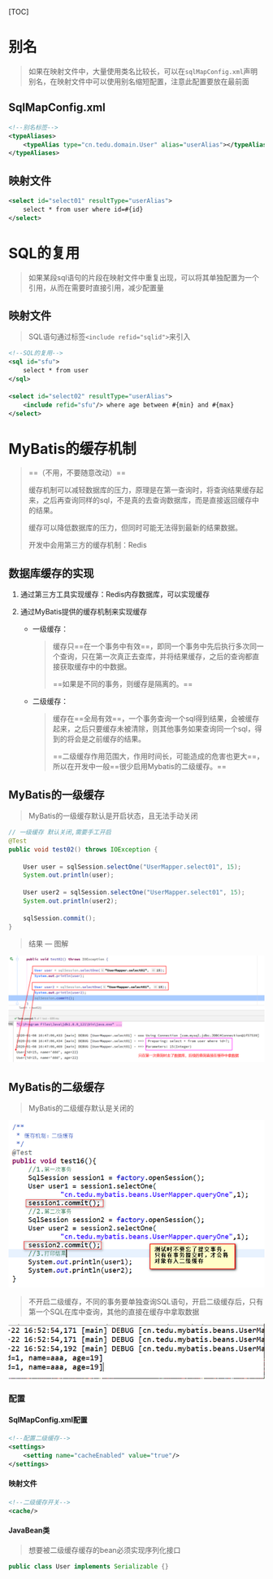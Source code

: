 [TOC]

# 别名

> 如果在映射文件中，大量使用类名比较长，可以在`sqlMapConfig.xml`声明别名，在映射文件中可以使用别名缩短配置，注意此配置要放在最前面

## SqlMapConfig.xml

```xml
<!--别名标签-->
<typeAliases>
    <typeAlias type="cn.tedu.domain.User" alias="userAlias"></typeAlias>
</typeAliases>
```

## 映射文件

```xml
<select id="select01" resultType="userAlias">
    select * from user where id=#{id}
</select>
```



# SQL的复用

> 如果某段sql语句的片段在映射文件中重复出现，可以将其单独配置为一个引用，从而在需要时直接引用，减少配置量

## 映射文件

> SQL语句通过标签`<include refid="sqlid">`来引入

```xml
<!--SQL的复用-->
<sql id="sfu">
    select * from user
</sql>

<select id="select02" resultType="userAlias">
    <include refid="sfu"/> where age between #{min} and #{max}
</select>
```





# MyBatis的缓存机制

> ==（不用，不要随意改动）==
>
> 缓存机制可以减轻数据库的压力，原理是在第一查询时，将查询结果缓存起来，之后再查询同样的sql，不是真的去查询数据库，而是直接返回缓存中的结果。
>
> 缓存可以降低数据库的压力，但同时可能无法得到最新的结果数据。
>
> 开发中会用第三方的缓存机制：Redis

## 数据库缓存的实现

1. 通过第三方工具实现缓存：Redis内存数据库，可以实现缓存

2. 通过MyBatis提供的缓存机制来实现缓存

   - 一级缓存：

     > 缓存只==在一个事务中有效==，即同一个事务中先后执行多次同一个查询，只在第一次真正去查库，并将结果缓存，之后的查询都直接获取缓存中的中数据。
     >
     > ==如果是不同的事务，则缓存是隔离的。==

   - 二级缓存：

     > 缓存在==全局有效==，一个事务查询一个sql得到结果，会被缓存起来，之后只要缓存未被清除，则其他事务如果查询同一个sql，得到的将会是之前缓存的结果。
     >
     > ==二级缓存作用范围大，作用时间长，可能造成的危害也更大==，所以在开发中一般==很少启用Mybatis的二级缓存。==



## MyBatis的一级缓存

> MyBatis的一级缓存默认是开启状态，且无法手动关闭

```java
// 一级缓存 默认关闭,需要手工开启
@Test
public void test02() throws IOException {

    User user = sqlSession.selectOne("UserMapper.select01", 15);
    System.out.println(user);

    User user2 = sqlSession.selectOne("UserMapper.select01", 15);
    System.out.println(user2);

    sqlSession.commit();
}
```



> 结果 — 图解

![](img\MyBatis一级缓存.png)



## MyBatis的二级缓存

> MyBatis的二级缓存默认是关闭的

![](img\MyBatis二级缓存.png)

> 不开启二级缓存，不同的事务要单独查询SQL语句，开启二级缓存后，只有第一个SQL在库中查询，其他的直接在缓存中拿取数据

![](img\MyBatis二级缓存查询结果.png)





### 配置

#### SqlMapConfig.xml配置

```xml
<!--配置二级缓存-->
<settings>
    <setting name="cacheEnabled" value="true"/>
</settings>
```

#### 映射文件

```xml
<!--二级缓存开关-->
<cache/>
```

#### JavaBean类

> 想要被二级缓存缓存的bean必须实现序列化接口

```java
public class User implements Serializable {}
```

